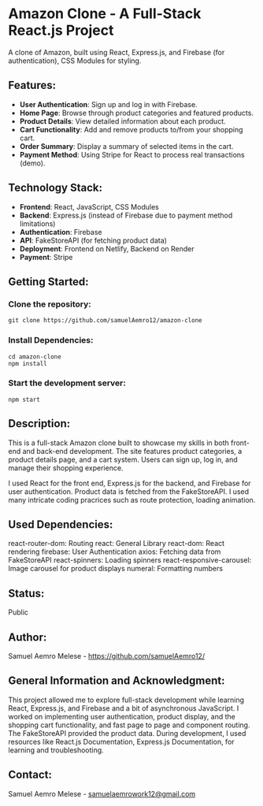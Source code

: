 # Amazon Clone - A Full-Stack React.js Project  
A clone of Amazon, built using React, Express.js, and Firebase (for authentication), CSS Modules for styling.

## Features:
- **User Authentication**: Sign up and log in with Firebase.
- **Home Page**: Browse through product categories and featured products.
- **Product Details**: View detailed information about each product.
- **Cart Functionality**: Add and remove products to/from your shopping cart.
- **Order Summary**: Display a summary of selected items in the cart.
- **Payment Method**: Using Stripe for React to process real transactions (demo).

## Technology Stack:
- **Frontend**: React, JavaScript, CSS Modules
- **Backend**: Express.js (instead of Firebase due to payment method limitations)
- **Authentication**: Firebase
- **API**: FakeStoreAPI (for fetching product data)
- **Deployment**: Frontend on Netlify, Backend on Render
- **Payment**: Stripe 

## Getting Started:
### Clone the repository:
```
git clone https://github.com/samuelAemro12/amazon-clone
```
### Install Dependencies:
```
cd amazon-clone
npm install
```

### Start the development server:

```
npm start
```
## Description:
This is a full-stack Amazon clone built to showcase my skills in both front-end and back-end development. The site features product categories, a product details page, and a cart system. Users can sign up, log in, and manage their shopping experience.

I used React for the front end, Express.js for the backend, and Firebase for user authentication. Product data is fetched from the FakeStoreAPI. I used many intricate coding 
pracrices such as route protection, loading animation.

## Used Dependencies:
react-router-dom: Routing
react: General Library
react-dom: React rendering
firebase: User Authentication
axios: Fetching data from FakeStoreAPI
react-spinners: Loading spinners
react-responsive-carousel: Image carousel for product displays
numeral: Formatting numbers
## Status:
Public

## Author:
Samuel Aemro Melese - https://github.com/samuelAemro12/

## General Information and Acknowledgment:
This project allowed me to explore full-stack development while learning React, Express.js, and Firebase and a bit of asynchronous JavaScript. I worked on implementing user authentication, product display, and the shopping cart functionality, and fast page to page and component routing. The FakeStoreAPI provided the product data. During development, I used resources like React.js Documentation, Express.js Documentation, for learning and troubleshooting. 

## Contact:
Samuel Aemro Melese - samuelaemrowork12@gmail.com